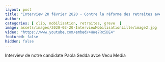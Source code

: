```yaml
---
layout: post
title: "Interview 20 février 2020 - Contre la réforme des retraites avec Vecu Media"
author: 
categories: [ clip, mobilisation, retraites, greve  ]
image: assets/images/2020-02-20-InterviewMobilisationLille/image2.jpg
video: "https://www.youtube.com/embed/4HWe7Rc5DE4"
featured: false
hidden: false
---
```


Interview de notre candidate Paola Sedda avce Vecu Media


